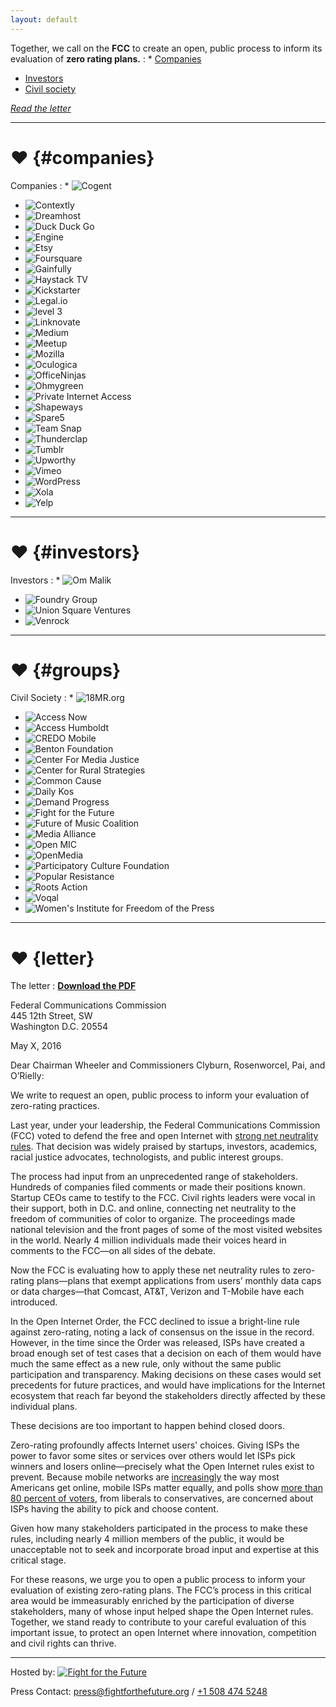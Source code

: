 ```yaml
---
layout: default
---
```


Together, we call on the **FCC** to create an open, public process to inform its evaluation of **zero rating plans.**
: * [Companies](#companies)
  * [Investors](#investors)
  * [Civil society](#groups)

  [_Read the letter_](#letter)


---

# ♥ {#companies}

Companies
: * ![Cogent](images/logos/cogent.png)
  * ![Contextly](images/logos/contexly.png)
  * ![Dreamhost](images/logos/dreamhost.png)
  * ![Duck Duck Go](images/logos/duck_duck_go.png)
  * ![Engine](images/logos/engine.png)
  * ![Etsy](images/logos/etsy.png)
  * ![Foursquare](images/logos/foursquare.png)
  * ![Gainfully](images/logos/gainfully.png)
  * ![Haystack TV](images/logos/haystack_tv.jpg)
  * ![Kickstarter](images/logos/kickstarter.png)
  * ![Legal.io](images/logos/legal_io.png)
  * ![level 3](images/logos/level_3.png)
  * ![Linknovate](images/logos/linknovate.png)
  * ![Medium](images/logos/medium.png)
  * ![Meetup](images/logos/meetup.png) 
  * ![Mozilla](images/logos/mozilla.png) 
  * ![Oculogica](images/logos/oculogica.png) 
  * ![OfficeNinjas](images/logos/office_ninjas.png)
  * ![Ohmygreen](images/logos/oh_my_green.png) 
  * ![Private Internet Access](images/logos/private_internet_access.png)
  * ![Shapeways](images/logos/Shapeways.png) 
  * ![Spare5](images/logos/spare5.png)
  * ![Team Snap](images/logos/team_snap.jpg) 
  * ![Thunderclap](images/logos/thunderclap.png)
  * ![Tumblr](images/logos/tumblr.png) 
  * ![Upworthy](images/logos/upworthy.png)
  * ![Vimeo](images/logos/vimeo.png) 
  * ![WordPress](images/logos/wordpress.png) 
  * ![Xola](images/logos/xola.png) 
  * ![Yelp](images/logos/yelp.png)



---

# ♥ {#investors}

Investors
: * ![Om Malik](images/logos/om_malik.jpg)
  * ![Foundry Group](images/logos/foundry.jpg)
  * ![Union Square Ventures](images/logos/union_square_ventures.png)
  * ![Venrock](images/logos/venrock.png)


---

# ♥ {#groups}

Civil Society
: * ![18MR.org](images/logos/18mr.png)
  * ![Access Now](images/logos/access.jpg)
  * ![Access Humboldt](images/logos/access_humboldt.jpg)
  * ![CREDO Mobile](images/logos/credomobile.jpg)
  * ![Benton Foundation](images/logos/benton.jpg)
  * ![Center For Media Justice](images/logos/cmj.png)
  * ![Center for Rural Strategies](images/logos/center-for-rural.png)
  * ![Common Cause](images/logos/common_cause_png.png)
  * ![Daily Kos](images/logos/daily_kos.png)
  * ![Demand Progress](images/logos/demand_progress.png)
  * ![Fight for the Future](images/logos/fftf.png)
  * ![Future of Music Coalition](images/logos/fomc.jpg)
  * ![Media Alliance](images/logos/media_alliance.jpg)
  * ![Open MIC](images/logos/open_mic.png)
  * ![OpenMedia](images/logos/open_media.png)
  * ![Participatory Culture Foundation](images/logos/participatory_culture_foundation.png)
  * ![Popular Resistance](images/logos/popular_resistance.png)
  * ![Roots Action](images/logos/roots_action.png)
  * ![Voqal](images/logos/voqal.png)
  * ![Women's Institute for Freedom of the Press](images/logos/wifp.jpg)


---

# ♥ {letter}

The letter
: [**Download the PDF**](/letter.pdf)
  <!-- PLEASE KEEP THE TABS AND SPACING CONSISTENT HERE (OR ELSE) -->
  <div class="letter">
  <p>
    Federal Communications Commission<br/>
    445 12th Street, SW<br/>
    Washington D.C. 20554
  </p>
  <p>
    May X, 2016
  </p>
  <p>
    Dear Chairman Wheeler and Commissioners Clyburn, Rosenworcel, Pai, and O’Rielly:
  </p>
  <p>
    We write to request an open, public process to inform your evaluation of zero-rating practices.
  </p>
  <p>
    Last year, under your leadership, the Federal Communications Commission (FCC) voted to defend the free and open Internet with <a href="https://www.fcc.gov/general/open-internet">strong net neutrality rules</a>. That decision was widely praised by startups, investors, academics, racial justice advocates, technologists, and public interest groups.
  </p>
  <p>
    The process had input from an unprecedented range of stakeholders. Hundreds of companies filed comments or made their positions known. Startup CEOs came to testify to the FCC. Civil rights leaders were vocal in their support, both in D.C. and online, connecting net neutrality to the freedom of communities of color to organize. The proceedings made national television and the front pages of some of the most visited websites in the world. Nearly 4 million individuals made their voices heard in comments to the FCC—on all sides of the debate.
  </p>
  <p>
    Now the FCC is evaluating how to apply these net neutrality rules to zero-rating plans—plans that exempt applications from users’ monthly data caps or data charges—that Comcast, AT&T, Verizon and T-Mobile have each introduced.
  </p>
  <p>
    In the Open Internet Order, the FCC declined to issue a bright-line rule against zero-rating, noting a lack of consensus on the issue in the record. However, in the time since the Order was released, ISPs have created a broad enough set of test cases that a decision on each of them would have much the same effect as a new rule, only without the same public participation and transparency. Making decisions on these cases would set precedents for future practices, and would have implications for the Internet ecosystem that reach far beyond the stakeholders directly affected by these individual plans.
  </p>
  <p>
    These decisions are too important to happen behind closed doors.
  </p>
  <p>
    Zero-rating profoundly affects Internet users' choices. Giving ISPs the power to favor some sites or services over others would let ISPs pick winners and losers online—precisely what the Open Internet rules exist to prevent. Because mobile networks are <a href="http://www.smartinsights.com/mobile-marketing/mobile-marketing-analytics/mobile-marketing-statistics/">increasingly</a> the way most Americans get online, mobile ISPs matter equally, and polls show <a href="http://thehill.com/policy/technology/230226-poll-voters-support-broad-concept-of-net-neutrality">more than 80 percent of voters</a>, from liberals to conservatives, are concerned about ISPs having the ability to pick and choose content.
  </p>
  <p>
    Given how many stakeholders participated in the process to make these rules, including nearly 4 million members of the public, it would be unacceptable not to seek and incorporate broad input and expertise at this critical stage.
  </p>
  <p>
    For these reasons, we urge you to open a public process to inform your evaluation of existing zero-rating plans. The FCC’s process in this critical area would be immeasurably enriched by the participation of diverse stakeholders, many of whose input helped shape the Open Internet rules. Together, we stand ready to contribute to your careful evaluation of this important issue, to protect an open Internet where innovation, competition and civil rights can thrive.
  </p>
  </div>

---

Hosted by:
[![Fight for the Future](images/fftf-footer-logo.png)](https://www.fightforthefuture.org)

Press Contact: [press@fightforthefuture.org](mailto:press@fightforthefuture.org) / [+1 508 474 5248](tel://15084745248)
